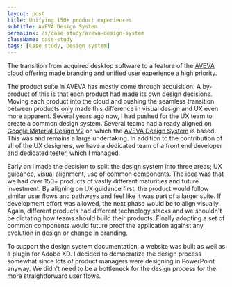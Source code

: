 ```yaml
---
layout: post
title: Unifying 150+ product experiences
subtitle: AVEVA Design System
permalink: /s/case-study/aveva-design-system
className: case-study
tags: [Case study, Design system]
---
```


The transition from acquired desktop software to a feature of the [AVEVA](https://www.aveva.com/) cloud offering made branding and unified user experience a high priority.

The product suite in AVEVA has mostly come through acquisition. A by-product of this is that each product had made its own design decisions. Moving each product into the cloud and pushing the seamless transition between products only made this difference in visual design and UX even more apparent. Several years ago now, I had pushed for the UX team to create a common design system. Several teams had already aligned on [Google Material Design V2](https://m2.material.io/) on which the [AVEVA Design System](https://design.aveva.com/) is based. This was and remains a large undertaking. In addition to the contribution of all of the UX designers, we have a dedicated team of a front end developer and dedicated tester, which I managed.
 
Early on I made the decision to split the design system into three areas; UX guidance, visual alignment, use of common components. The idea was that we had over 150+ products of vastly different maturities and future investment. By aligning on UX guidance first, the product would follow similar user flows and pathways and feel like it was part of a larger suite. If development effort was allowed, the next phase would be to align visually. Again, different products had different technology stacks and we shouldn't be dictating how teams should build their products. Finally adopting a set of common components would future proof the application against any evolution in design or change in branding.
 
To support the design system documentation, a website was built as well as a plugin for Adobe XD. I decided to democratize the design process somewhat since lots of product managers were designing in PowerPoint anyway. We didn't need to be a bottleneck for the design process for the more straightforward user flows.

